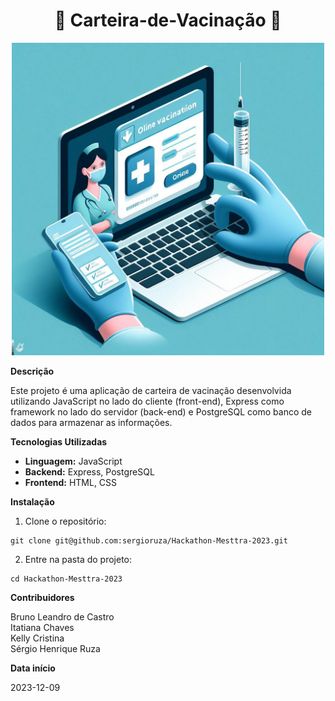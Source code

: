 # <h1 align="center">💉 Carteira-de-Vacinação 💉</h1>

<fig>
<div align="center">
<img src="./images/OIG.jpeg" alt="Uma imagem relacionada ao projeto" width=500>
</div>
</fig>

**Descrição**

Este projeto é uma aplicação de carteira de vacinação desenvolvida utilizando JavaScript no lado do cliente (front-end), Express como framework no lado do servidor (back-end) e PostgreSQL como banco de dados para armazenar as informações.

**Tecnologias Utilizadas**

* **Linguagem:** JavaScript
* **Backend:** Express, PostgreSQL
* **Frontend:** HTML, CSS

**Instalação**

1. Clone o repositório:

```
git clone git@github.com:sergioruza/Hackathon-Mesttra-2023.git
```

2. Entre na pasta do projeto:

```
cd Hackathon-Mesttra-2023
```

**Contribuidores**

Bruno Leandro de Castro  
Itatiana Chaves  
Kelly Cristina  
Sérgio Henrique Ruza 

**Data início**

2023-12-09
